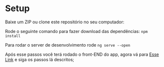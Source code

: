 # Setup

Baixe um ZIP ou clone este repositório no seu computador:

Rode o seguinte comando para fazer download das dependências: `npm install`

Para rodar o server de desenvolvimento rode `ng serve --open`

Após esse passos você terá rodado o front-END do app, agora vá para [Esse Link]() e siga os passos lá descritos;